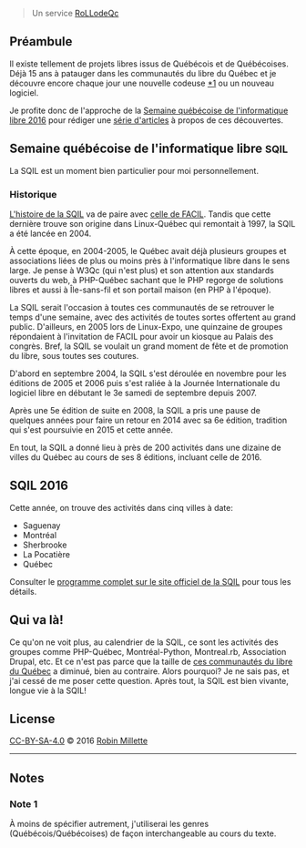> Un service [RoLLodeQc][]

## Préambule
Il existe tellement de projets libres issus de Québécois et de Québécoises.
Déjà 15 ans à patauger dans les communautés du libre du Québec et
je découvre encore chaque jour une nouvelle codeuse [*1][] ou un nouveau logiciel.

Je profite donc de l'approche de la
[Semaine québécoise de l'informatique libre 2016][SQIL] pour rédiger
une [série d'articles][snapshot-rollodeqc-1] à propos de ces découvertes.

## Semaine québécoise de l'informatique libre <small>SQIL</small>
La SQIL est un moment bien particulier pour moi personnellement.

### Historique
[L'histoire de la SQIL][Chronologie de la SQIL] va de paire avec
[celle de FACIL][Chronologie de FACIL]. Tandis que cette dernière
trouve son origine dans Linux-Québec qui remontait à 1997, la SQIL
a été lancée en 2004.

À cette époque, en 2004-2005, le Québec avait déjà plusieurs groupes
et associations liées de plus ou moins près à l'informatique libre dans
le sens large. Je pense à W3Qc (qui n'est plus) et son attention aux
standards ouverts du web, à PHP-Québec sachant que le PHP regorge de
solutions libres et aussi à Île-sans-fil et son portail maison
(en PHP à l'époque).

La SQIL serait l'occasion à toutes ces communautés de se retrouver le
temps d'une semaine, avec des activités de toutes sortes offertent
au grand public. D'ailleurs, en 2005 lors de Linux-Expo, une quinzaine
de groupes répondaient à l'invitation de FACIL pour avoir un kiosque
au Palais des congrès. Bref, la SQIL se voulait un grand moment de fête
et de promotion du libre, sous toutes ses coutures.

D'abord en septembre 2004, la SQIL s'est déroulée en novembre pour les
éditions de 2005 et 2006 puis s'est raliée à la Journée Internationale
du logiciel libre en débutant le 3e samedi de septembre depuis 2007.

Après une 5e édition de suite en 2008, la SQIL a pris une pause de
quelques années pour faire un retour en 2014 avec sa 6e édition,
tradition qui s'est poursuivie en 2015 et cette année.

En tout, la SQIL a donné lieu à près de 200 activités dans une dizaine
de villes du Québec au cours de ses 8 éditions, incluant celle de 2016.

## SQIL 2016
Cette année, on trouve des activités dans cinq villes à date:
* Saguenay
* Montréal
* Sherbrooke
* La Pocatière
* Québec

Consulter le
[programme complet sur le site officiel de la SQIL][Activités SQIL 2016]
pour tous les détails.

## Qui va là!
Ce qu'on ne voit plus, au calendrier de la SQIL, ce sont les activités
des groupes comme PHP-Québec, Montréal-Python, Montreal.rb,
Association Drupal, etc. Et ce n'est pas parce que la taille de
[ces communautés du libre du Québec][Informatique libre au Québec] a diminué, bien au contraire.
Alors pourquoi? Je ne sais pas, et j'ai cessé de me poser cette
question. Après tout, la SQIL est bien vivante, longue vie à la SQIL!

## License
[CC-BY-SA-4.0][] © 2016 [Robin Millette][]

------

## Notes
### Note 1
À moins de spécifier autrement, j'utiliserai les genres (Québécois/Québécoises)
de façon interchangeable au cours du texte.

[*1]: #note-1
[RoLLodeQc]: <http://www.rollodeqc.com/>
[SQIL]: <http://2016.sqil.info/>
[CC-BY-SA-4.0]: cc-by-sa.md
[Robin Millette]: <http://robin.millette.info/>
[snapshot-rollodeqc-1]: <http://robin.millette.info/snapshot-rollodeqc-1>
[Chronologie de FACIL]: <http://wiki.facil.qc.ca/view/Chronologie_de_FACIL>
[Chronologie de la SQIL]: <http://wiki.facil.qc.ca/view/Semaine_qu%C3%A9b%C3%A9coise_de_l'informatique_libre>
[Informatique libre au Québec]: <http://wiki.facil.qc.ca/view/Informatique_libre_au_Qu%C3%A9bec>
[Activités SQIL 2016]: <http://2016.sqil.info/activites/>
